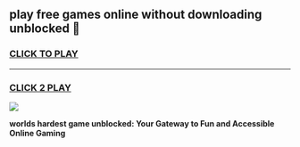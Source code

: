 
## play free games online without downloading unblocked 👋
<h3>
<a href="https://premium.freeplayer.one?title=play_free_games_online_without_downloading_unblocked&ref=13F">CLICK TO PLAY</a></h3>
<hr>

<h3>
<a href="https://premium.freeplayer.one?title=play_free_games_online_without_downloading_unblocked&ref=13F">CLICK 2 PLAY</a>
  
</h3>

<a href="https://premium.freeplayer.one?title=play_free_games_online_without_downloading_unblocked&ref=12F/"><img src="https://clearcache.store/games.png"></a>


**worlds hardest game unblocked: Your Gateway to Fun and Accessible Online Gaming**
